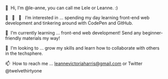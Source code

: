  👋&nbsp; Hi, I’m @le-anne, you can call me Lele or Leanne. :) 

 👀  &nbsp;&nbsp;👀  &nbsp;&nbsp;👀 &nbsp; I’m interested in ... spending my day learning front-end web development and tinkering around with CodePen and GitHub.

 🌱&nbsp; I’m currently learning ... front-end web development! Send any beginner-friendly materials my way!

 💞️ &nbsp;I’m looking to ... grow my skills and learn how to collaborate with others in the techsphere. 

 📫&nbsp; How to reach me ... leannevictoriaharris@gmail.com or Twitter @twelvethirtyone

<!---
le-anne/le-anne is a ✨ special ✨ repository because its `README.md` (this file) appears on your GitHub profile.
You can click the Preview link to take a look at your changes.
--->
